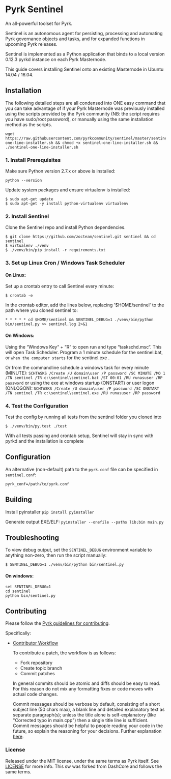 # Pyrk Sentinel

An all-powerful toolset for Pyrk.

Sentinel is an autonomous agent for persisting, processing and automating Pyrk governance objects and tasks, and for expanded functions in upcoming Pyrk releases.

Sentinel is implemented as a Python application that binds to a local version 0.12.3 pyrkd instance on each Pyrk Masternode.

This guide covers installing Sentinel onto an existing Masternode in Ubuntu 14.04 / 16.04.


## Installation

The following detailed steps are all condensed into ONE easy command that you can take advantage of if your Pyrk Masternode was  previously installed using the scripts provided by the Pyrk community (NB: the script requires you have sudo/root password), or manually using the same installation method as the scripts.

    wget https://raw.githubusercontent.com/pyrkcommunity/sentinel/master/sentinel-one-line-installer.sh && chmod +x sentinel-one-line-installer.sh && ./sentinel-one-line-installer.sh


### 1. Install Prerequisites

Make sure Python version 2.7.x or above is installed:

    python --version

Update system packages and ensure virtualenv is installed:

    $ sudo apt-get update
    $ sudo apt-get -y install python-virtualenv virtualenv


### 2. Install Sentinel

Clone the Sentinel repo and install Python dependencies.
    
    $ git clone https://github.com/zocteam/sentinel.git sentinel && cd sentinel
    $ virtualenv ./venv
    $ ./venv/bin/pip install -r requirements.txt


### 3. Set up Linux Cron / Windows Task Scheduler

#### On Linux:

Set up a crontab entry to call Sentinel every minute:

    $ crontab -e

In the crontab editor, add the lines below, replacing '$HOME/sentinel' to the path where you cloned sentinel to:

    * * * * * cd $HOME/sentinel && SENTINEL_DEBUG=1 ./venv/bin/python bin/sentinel.py >> sentinel.log 2>&1
    
#### On Windows:

Using the “Windows Key“ + “R” to open run and type “taskschd.msc“. This will open Task Scheduler. Program a 1 minute schedule for the sentinel.bat, or `when the computer starts` for the sentinel.exe .

Or from the commandline schedule a windows task for every minute (MINUTE):
`SCHTASKS /Create /U domain\user /P password /SC MINUTE /MO 1 /TN sentinel /TR c:\sentinel\sentinel.bat /ST 00:01 /RU runasuser /RP password`
or using the exe at windows startup (ONSTART) or user logon (ONLOGON):
`SCHTASKS /Create /U domain\user /P password /SC ONSTART /TN sentinel /TR c:\sentinel\sentinel.exe /RU runasuser /RP password`


### 4. Test the Configuration

Test the config by running all tests from the sentinel folder you cloned into

    $ ./venv/bin/py.test ./test

With all tests passing and crontab setup, Sentinel will stay in sync with pyrkd and the installation is complete


## Configuration

An alternative (non-default) path to the `pyrk.conf` file can be specified in `sentinel.conf`:

    pyrk_conf=/path/to/pyrk.conf


## Building

Install pyinstaller `pip install pyinstaller`

Generate output EXE/ELF: `pyinstaller --onefile --paths lib;bin main.py`


## Troubleshooting

To view debug output, set the `SENTINEL_DEBUG` environment variable to anything non-zero, then run the script manually:

    $ SENTINEL_DEBUG=1 ./venv/bin/python bin/sentinel.py

#### On windows:

    set SENTINEL_DEBUG=1
    cd sentinel
    python bin/sentinel.py


## Contributing

Please follow the [Pyrk guidelines for contributing](https://github.com/pyrkcommunity/pyrk/blob/master/CONTRIBUTING.md).

Specifically:

* [Contributor Workflow](https://github.com/pyrkcommunity/pyrk/blob/master/CONTRIBUTING.md#contributor-workflow)

    To contribute a patch, the workflow is as follows:

    * Fork repository
    * Create topic branch
    * Commit patches

    In general commits should be atomic and diffs should be easy to read. For this reason do not mix any formatting fixes or code moves with actual code changes.

    Commit messages should be verbose by default, consisting of a short subject line (50 chars max), a blank line and detailed explanatory text as separate paragraph(s); unless the title alone is self-explanatory (like "Corrected typo in main.cpp") then a single title line is sufficient. Commit messages should be helpful to people reading your code in the future, so explain the reasoning for your decisions. Further explanation [here](http://chris.beams.io/posts/git-commit/).


### License

Released under the MIT license, under the same terms as Pyrk itself. See [LICENSE](LICENSE) for more info.
This sw was forked from DashCore and follows the same terms.
